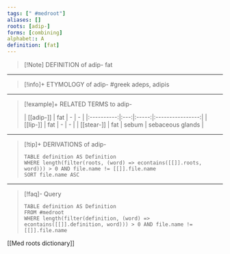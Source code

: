 ```yaml
---
tags: [" #medroot"]
aliases: []
roots: [adip-]
forms: [combining]
alphabet:: A
definition: [fat]
---
```

>[!Note] DEFINITION of adip-
>fat
_____
>[!info]+ ETYMOLOGY of adip-
>#greek adeps, adipis
_____
>[!example]+ RELATED TERMS to adip-
>
>| [[adip-]]  | fat |   -   |        -         |
|:----------:|:---:|:-----:|:----------------:|
|  [[lip-]]  | fat |   -   |        -         |
| [[stear-]] | fat | sebum | sebaceous glands |
_____
>[!tip]+ DERIVATIONS of adip-
>```dataview
>TABLE definition AS Definition 
>WHERE length(filter(roots, (word) => econtains([[]].roots, word))) > 0 AND file.name != [[]].file.name
>SORT file.name ASC
>```
_____
>[!faq]- Query
>
>```dataview
>TABLE definition AS Definition
>FROM #medroot
>WHERE length(filter(definition, (word) => econtains([[]].definition, word))) > 0 AND file.name != [[]].file.name
>```

[[Med roots dictionary]]